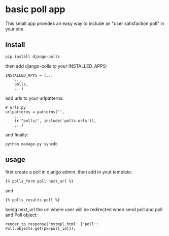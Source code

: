 
basic poll app
==============

This small app provides an easy way to include an "user satisfaction poll" in your site.

install
-------

    pip install django-polls

then add django-polls to your INSTALLED_APPS:
    
    INSTALLED_APPS = (...
        ...
        polls,
        ...)

add urls to your urlpatterns:

    # urls.py
    urlpatterns = patterns('',
        ...
        (r'^polls/', include('polls.urls')),
        ...)

and finally:
    
    python manage.py syncdb

usage
-----

first create a poll in django admin.
then add in yout template:

    {% polls_form poll next_url %}

and

    {% polls_results poll %}

being next_url the url where user will be redirected when send poll and poll and Poll object:

    render_to_response('mytmpl.html' {'poll': Poll.objects.get(pk=poll_id)});







